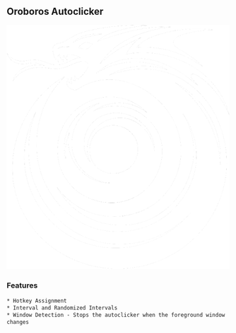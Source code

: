 ## Oroboros Autoclicker

<p align="center">
  <img src="https://github.com/NotAud/Oroboros/blob/master/src-tauri/icons/oroboros.png?raw=true" alt="Oroboros Logo Image"/>
</p>

### Features

    * Hotkey Assignment
    * Interval and Randomized Intervals
    * Window Detection - Stops the autoclicker when the foreground window changes
